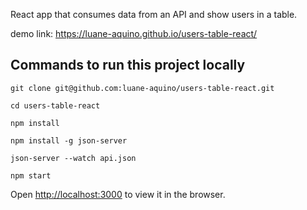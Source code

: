 React app that consumes data from an API and show users in a table.

demo link: https://luane-aquino.github.io/users-table-react/

## Commands to run this project locally

`git clone git@github.com:luane-aquino/users-table-react.git`

`cd users-table-react`

`npm install`

`npm install -g json-server`

`json-server --watch api.json`

`npm start`

Open [http://localhost:3000](http://localhost:3000) to view it in the browser.
